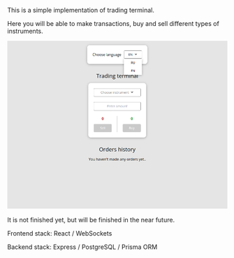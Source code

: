 This is a simple implementation of trading terminal.

Here you will be able to make transactions, buy and sell different types of instruments.

![Main page](./assets/mainPageInterface.png?raw=true "Main page interface")

It is not finished yet, but will be finished in the near future.

Frontend stack: React / WebSockets

Backend stack: Express / PostgreSQL / Prisma ORM
